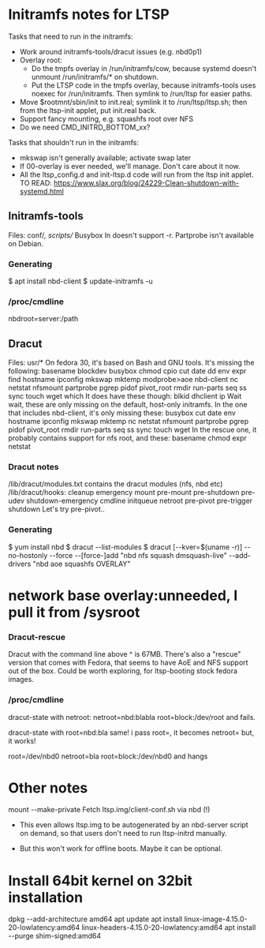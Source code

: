 # Initramfs notes for LTSP
Tasks that need to run in the initramfs:
 * Work around initramfs-tools/dracut issues (e.g. nbd0p1)
 * Overlay root:
   * Do the tmpfs overlay in /run/initramfs/cow, because systemd doesn't
     unmount /run/initramfs/* on shutdown.
   * Put the LTSP code in the tmpfs overlay, because initramfs-tools uses
     noexec for /run/initramfs. Then symlink to /run/ltsp for easier paths.
 * Move $rootmnt/sbin/init to init.real; symlink it to /run/ltsp/ltsp.sh;
   then from the ltsp-init applet, put init.real back.
 * Support fancy mounting, e.g. squashfs root over NFS
 * Do we need CMD_INITRD_BOTTOM_xx?

Tasks that shouldn't run in the initramfs:
 * mkswap isn't generally available; activate swap later
 * If 00-overlay is ever needed, we'll manage. Don't care about it now.
 * All the ltsp_config.d and init-ltsp.d code will run from the ltsp init applet.
 TO READ: https://www.slax.org/blog/24229-Clean-shutdown-with-systemd.html

## Initramfs-tools
Files: conf/*, scripts/*
Busybox ln doesn't support -r. Partprobe isn't available on Debian.

### Generating
$ apt install nbd-client
$ update-initramfs -u

### /proc/cmdline
nbdroot=server:/path

## Dracut
Files: usr/*
On fedora 30, it's based on Bash and GNU tools. It's missing the following:
    basename blockdev busybox chmod cpio cut date dd env expr find hostname
    ipconfig mkswap mktemp modprobe>aoe nbd-client nc netstat nfsmount
    partprobe pgrep pidof pivot_root rmdir run-parts seq ss sync touch wget
    which
It does have these though:
    blkid dhclient ip
Wait wait, these are only missing on the default, host-only initramfs.
In the one that includes nbd-client, it's only missing these:
    busybox cut date env hostname ipconfig mkswap mktemp nc netstat nfsmount
    partprobe pgrep pidof pivot_root rmdir run-parts seq ss sync touch wget
In the rescue one, it probably contains support for nfs root, and these:
    basename chmod expr netstat

### Dracut notes
/lib/dracut/modules.txt contains the dracut modules (nfs, nbd etc)
/lib/dracut/hooks:
cleanup emergency mount pre-mount pre-shutdown pre-udev shutdown-emergency
cmdline initqueue netroot pre-pivot pre-trigger shutdown
Let's try pre-pivot..

### Generating
$ yum install nbd
$ dracut --list-modules
$ dracut [--kver=$(uname -r)] --no-hostonly --force --[force-]add "nbd nfs squash dmsquash-live" --add-drivers "nbd aoe squashfs OVERLAY"
 # network base overlay:unneeded, I pull it from /sysroot

### Dracut-rescue
Dracut with the command line above ^ is 67MB. There's also a "rescue" version
that comes with Fedora, that seems to have AoE and NFS support out of the box.
Could be worth exploring, for ltsp-booting stock fedora images.

### /proc/cmdline
dracut-state with netroot:
netroot=nbd:blabla
root=block:/dev/root
and fails.

dracut-state with root=nbd:bla
same! i pass root=, it becomes netroot=
but, it works!

root=/dev/nbd0 netroot=bla
root=block:/dev/nbd0
and hangs


# Other notes
mount --make-private
Fetch ltsp.img/client-conf.sh via nbd (!)
  + This even allows ltsp.img to be autogenerated by an nbd-server script
    on demand, so that users don't need to run ltsp-initrd manually.
  - But this won't work for offline boots. Maybe it can be optional.

# Install 64bit kernel on 32bit installation
dpkg --add-architecture amd64
apt update
apt install linux-image-4.15.0-20-lowlatency:amd64 linux-headers-4.15.0-20-lowlatency:amd64
apt install --purge shim-signed:amd64
